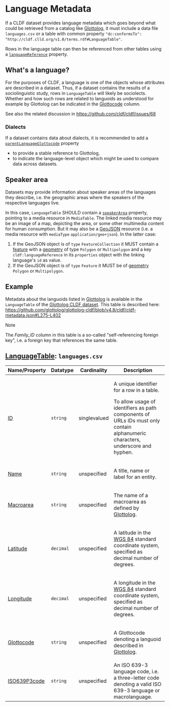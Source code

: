 # Language Metadata

If a CLDF dataset provides language metadata which goes beyond what could be
retrieved from a catalog like [Glottolog](https://glottolog.org), it must
include a data file `languages.csv` or a table with common property 
`"dc:conformsTo": "http://cldf.clld.org/v1.0/terms.rdf#LanguageTable"`.

Rows in the language table can then be referenced from other tables using a
[`languageReference`](http://cldf.clld.org/v1.0/terms.rdf#languageReference) property.


## What's a language?

For the purposes of CLDF, a language is one of the objects whose attributes are described in a dataset.
Thus, if a dataset contains the results of a sociolinguistic study, rows in `LanguageTable` will
likely be sociolects. Whether and how such rows are related to languoids as understood for example by 
Glottolog can be indicated in the [Glottocode](http://cldf.clld.org/v1.0/terms.rdf#glottocode) column.

See also the related discussion in https://github.com/cldf/cldf/issues/68

### Dialects

If a dataset contains data about dialects, it is recommended to add a [`parentLanguageGlottocode`](http://cldf.clld.org/v1.0/terms.rdf#parentLanguageGlottocode)
property
- to provide a stable reference to Glottolog,
- to indicate the language-level object which might be used to compare data across datasets.


## Speaker area

Datasets may provide information about speaker areas of the languages they describe, i.e. the geographic
areas where the speakers of the respective languages live.

In this case, `LanguageTable` SHOULD contain a [`speakerArea`](http://cldf.clld.org/v1.0/terms.rdf#speakerArea)
property, pointing to a media resource in `MediaTable`.
The linked media resource may be an image of a map, depicting the area, or some other multimedia content 
for human consumption. But it may also be a [GeoJSON](https://datatracker.ietf.org/doc/html/rfc7946) resource
(i.e. a media resource with `mediaType` `application/geo+json`). In the latter case:

1. If the GeoJSON object is of `type` `FeatureCollection` it MUST 
   contain a [feature](https://datatracker.ietf.org/doc/html/rfc7946#section-3.2) with a [geometry](https://datatracker.ietf.org/doc/html/rfc7946#section-3.1) 
   of type `Polygon` or `Multipolygon` and a key `cldf:languageReference` in its `properties` object with the 
   linking language's `id` as value.
2. If the GeoJSON object is of `type` `Feature` it MUST be of [geometry](https://datatracker.ietf.org/doc/html/rfc7946#section-3.1) 
   `Polygon` or `Multipolygon`.


## Example

Metadata about the languoids listed in [Glottolog](https://glottolog.org) is available in the
`LanguageTable` of the [Glottolog CLDF dataset](https://zenodo.org/doi/10.5281/zenodo.3260727).
This table is described here: https://github.com/glottolog/glottolog-cldf/blob/v4.8/cldf/cldf-metadata.json#L275-L402

> [!NOTE]
> The *Family_ID* column in this table is a so-called "self-referencing foreign key", i.e. a foreign key
> that references the same table.

## [LanguageTable](http://cldf.clld.org/v1.0/terms.rdf#LanguageTable): `languages.csv`

Name/Property | Datatype | Cardinality | Description
 --- | --- | --- | --- 
[ID](http://cldf.clld.org/v1.0/terms.rdf#id) | `string` | singlevalued | <div> <p>A unique identifier for a row in a table.</p> <p> To allow usage of identifiers as path components of URLs IDs must only contain alphanumeric characters, underscore and hyphen. </p> </div> 
[Name](http://cldf.clld.org/v1.0/terms.rdf#name) | `string` | unspecified | <div> <p>A title, name or label for an entity.</p> </div> 
[Macroarea](http://cldf.clld.org/v1.0/terms.rdf#macroarea) | `string` | unspecified | <div> <p>The name of a macroarea as defined by <a href="http://glottolog.org">Glottolog</a>.</p> </div> 
[Latitude](http://cldf.clld.org/v1.0/terms.rdf#latitude) | `decimal` | unspecified | <div> <p> A latitude in the <a href="https://en.wikipedia.org/wiki/World_Geodetic_System">WGS 84</a> standard coordinate system, specified as decimal number of degrees. </p> </div> 
[Longitude](http://cldf.clld.org/v1.0/terms.rdf#longitude) | `decimal` | unspecified | <div> <p> A longitude in the <a href="https://en.wikipedia.org/wiki/World_Geodetic_System">WGS 84</a> standard coordinate system, specified as decimal number of degrees. </p> </div> 
[Glottocode](http://cldf.clld.org/v1.0/terms.rdf#glottocode) | `string` | unspecified | <div> <p>A Glottocode denoting a languoid described in <a href="http://glottolog.org">Glottolog</a>.</p> </div> 
[ISO639P3code](http://cldf.clld.org/v1.0/terms.rdf#iso639P3code) | `string` | unspecified | <div> An ISO 639-3 language code, i.e. a three-letter code denoting a valid ISO 639-3 language or macrolanguage. </div> 